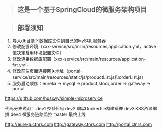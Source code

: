 >## 这是一个基于SpringCloud的微服务架构项目

>## 部署须知
1. 导入db目录下数据库文件到自己的MySQL服务器
2. 修改配置环境（xxx-service/src/main/resources/application.yml，active值决定启用环境配置文件）
3. 修改连接数据库配置（xxx-service/src/main/resources/application-fat.yml）
4. 修改前端页面连接网关地址（portal-service/src/main/resources/static/js/productList.js和orderList.js）
5. 服务启动顺序：eureka -> mysql -> product,stock,order -> gateway -> portal

https://github.com/husxwy/simple-microservice

代码分支说明：
dev1 交付代码
dev2 编写Dockerfile构建镜像
dev3 K8S资源编排
dev4 微服务链路监控
master 最终上线


http://eureka.ctnrs.com
http://gateway.ctnrs.com
http://portal.ctnrs.com
